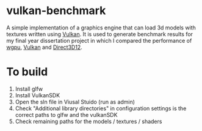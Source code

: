 # vulkan-benchmark

A simple implementation of a graphics engine that can load 3d models with textures written using  [Vulkan](https://github.com/KhronosGroup/Vulkan-Hpp). It is used to generate benchmark results for my final year dissertation project in which I compared the performance of [wgpu](https://github.com/gfx-rs/wgpu), [Vulkan](https://github.com/KhronosGroup/Vulkan-Hpp) and [Direct3D12](https://github.com/microsoft/DirectX-Graphics-Samples).

# To build
1. Install glfw
2. Install VulkanSDK
3. Open the sln file in Viusal Stuido (run as admin)
4. Check "Additional library directories" in configuration settings is the correct paths to glfw and the vulkanSDK
5. Check remaining paths for the models / textures / shaders
